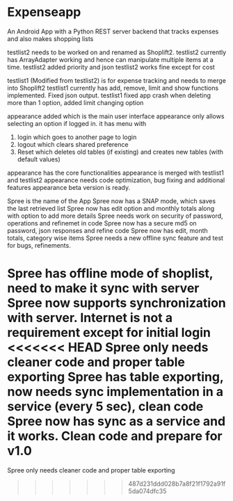 # Expenseapp
An Android App with a Python REST server backend that tracks expenses and also makes shopping lists



testlist2 needs to be worked on and renamed as Shoplift2. 
testlist2 currently has ArrayAdapter working and hence can manipulate multiple items at a time.
testlist2 added priority and json
testlist2 works fine except for cost

testlist1 (Modified from testlist2) is for expense tracking and needs to merge into Shoplift2
testlist1 currently has add, remove, limit and show functions implemented. Fixed json output.
testlist1 fixed app crash when deleting more than 1 option, added limit changing option


appearance added which is the main user interface
appearance only allows selecting an option if logged in. it has menu with
1. login which goes to another page to login
2. logout which clears shared preference
3. Reset which deletes old tables (if existing) and creates new tables (with default values)

appearance has the core functionalities
appearance is merged with testlist1 and testlist2
appearance needs code optimization, bug fixing and additional features
appearance beta version is ready.

Spree is the name of the App
Spree now has a SNAP mode, which saves the last retrieved list
Spree now has edit option and monthly totals along with option to add more details
Spree needs work on security of password, operations and refinemet in code
Spree now has a secure md5 on password, json responses and refine code
Spree now has edit, month totals, category wise items
Spree needs a new offline sync feature and test for bugs, refinements.

Spree has offline mode of shoplist, need to make it sync with server
Spree now supports synchronization with server. Internet is not a requirement except for initial login
<<<<<<< HEAD
Spree only needs cleaner code and proper table exporting
Spree has table exporting, now needs sync implementation in a service (every 5 sec), clean code
Spree now has sync as a service and it works. Clean code and prepare for v1.0
=======
Spree only needs cleaner code and proper table exporting
>>>>>>> 487d231ddd028b7a8f21f1792a91f5da074dfc35
